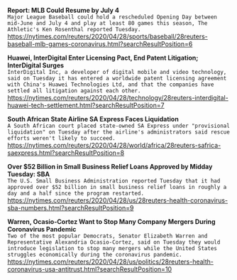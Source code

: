 **Report: MLB Could Resume by July 4**\
`Major League Baseball could hold a rescheduled Opening Day between mid-June and July 4 and play at least 80 games this season, The Athletic's Ken Rosenthal reported Tuesday.`\
https://nytimes.com/reuters/2020/04/28/sports/baseball/28reuters-baseball-mlb-games-coronavirus.html?searchResultPosition=6

**Huawei, InterDigital Enter Licensing Pact, End Patent Litigation; InterDigital Surges**\
`InterDigital Inc, a developer of digital mobile and video technology, said on Tuesday it has entered a worldwide patent licensing agreement with China's Huawei Technologies Ltd, and that the companies have settled all litigation against each other.`\
https://nytimes.com/reuters/2020/04/28/technology/28reuters-interdigital-huawei-tech-settlement.html?searchResultPosition=7

**South African State Airline SA Express Faces Liquidation**\
`A South African court placed state-owned SA Express under "provisional liquidation" on Tuesday after the airline's administrators said rescue efforts weren't likely to succeed.`\
https://nytimes.com/reuters/2020/04/28/world/africa/28reuters-safrica-saexpress.html?searchResultPosition=8

**Over $52 Billion in Small Business Relief Loans Approved by Midday Tuesday: SBA**\
`The U.S. Small Business Administration reported Tuesday that it had approved over $52 billion in small business relief loans in roughly a day and a half since the program restarted.`\
https://nytimes.com/reuters/2020/04/28/us/28reuters-health-coronavirus-sba-numbers.html?searchResultPosition=9

**Warren, Ocasio-Cortez Want to Stop Many Company Mergers During Coronavirus Pandemic**\
`Two of the most popular Democrats, Senator Elizabeth Warren and Representative Alexandria Ocasio-Cortez, said on Tuesday they would introduce legislation to stop many mergers while the United States struggles economically during the coronavirus pandemic.`\
https://nytimes.com/reuters/2020/04/28/us/politics/28reuters-health-coronavirus-usa-antitrust.html?searchResultPosition=10

